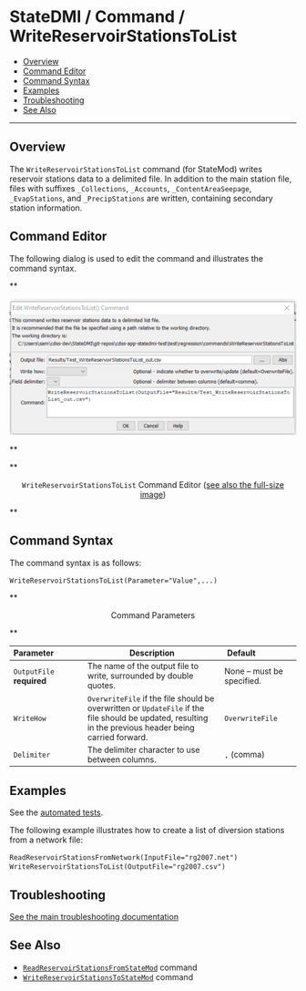 # StateDMI / Command / WriteReservoirStationsToList #

* [Overview](#overview)
* [Command Editor](#command-editor)
* [Command Syntax](#command-syntax)
* [Examples](#examples)
* [Troubleshooting](#troubleshooting)
* [See Also](#see-also)

-------------------------

## Overview ##

The `WriteReservoirStationsToList` command (for StateMod)
writes reservoir stations data to a delimited file.
In addition to the main station file,
files with suffixes `_Collections`, `_Accounts`, `_ContentAreaSeepage`, `_EvapStations`, and `_PrecipStations` are written, containing secondary station information.

## Command Editor ##

The following dialog is used to edit the command and illustrates the command syntax.

**<p style="text-align: center;">
![WriteReservoirStationsToList command editor](WriteReservoirStationsToList.png)
</p>**

**<p style="text-align: center;">
`WriteReservoirStationsToList` Command Editor (<a href="../WriteReservoirStationsToList.png">see also the full-size image</a>)
</p>**

## Command Syntax ##

The command syntax is as follows:

```text
WriteReservoirStationsToList(Parameter="Value",...)
```
**<p style="text-align: center;">
Command Parameters
</p>**

| **Parameter**&nbsp;&nbsp;&nbsp;&nbsp;&nbsp;&nbsp;&nbsp;&nbsp;&nbsp;&nbsp;&nbsp;&nbsp; | **Description** | **Default**&nbsp;&nbsp;&nbsp;&nbsp;&nbsp;&nbsp;&nbsp;&nbsp;&nbsp;&nbsp;&nbsp;&nbsp;&nbsp;&nbsp;&nbsp;&nbsp; |
| --------------|-----------------|----------------- |
| `OutputFile`<br>**required** | The name of the output file to write, surrounded by double quotes. | None – must be specified. |
| `WriteHow` | `OverwriteFile` if the file should be overwritten or `UpdateFile` if the file should be updated, resulting in the previous header being carried forward. | `OverwriteFile` |
| `Delimiter` | The delimiter character to use between columns. | `,` (comma) |

## Examples ##

See the [automated tests](https://github.com/OpenCDSS/cdss-app-statedmi-test/tree/master/test/regression/commands/WriteReservoirStationsToList).

The following example illustrates how to create a list of diversion stations from a network file:

```
ReadReservoirStationsFromNetwork(InputFile="rg2007.net")
WriteReservoirStationsToList(OutputFile="rg2007.csv")
```

## Troubleshooting ##

[See the main troubleshooting documentation](../../troubleshooting/troubleshooting.md)

## See Also ##

* [`ReadReservoirStationsFromStateMod`](../ReadReservoirStationsFromStateMod/ReadReservoirStationsFromStateMod.md) command
* [`WriteReservoirStationsToStateMod`](../WriteReservoirStationsToStateMod/WriteReservoirStationsToStateMod.md) command
